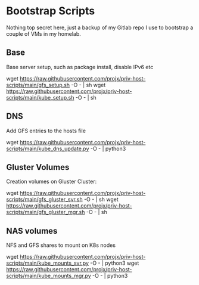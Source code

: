 # Bootstrap Scripts

Nothing top secret here, just a backup of my Gitlab repo I use to bootstrap a couple of VMs in my homelab.

## Base
Base server setup, such as package install, disable IPv6 etc

wget https://raw.githubusercontent.com/projx/priv-host-scripts/main/gfs_setup.sh -O - | sh
wget https://raw.githubusercontent.com/projx/priv-host-scripts/main/kube_setup.sh -O - | sh

## DNS
Add GFS entries to the hosts file 

wget https://raw.githubusercontent.com/projx/priv-host-scripts/main/kube_dns_update.py -O - | python3

## Gluster Volumes
Creation volumes on Gluster Cluster:

wget https://raw.githubusercontent.com/projx/priv-host-scripts/main/gfs_gluster_svr.sh -O - | sh
wget https://raw.githubusercontent.com/projx/priv-host-scripts/main/gfs_gluster_mgr.sh -O - | sh

## NAS volumes
NFS and GFS shares to mount on K8s nodes

wget https://raw.githubusercontent.com/projx/priv-host-scripts/main/kube_mounts_svr.py -O - | python3
wget https://raw.githubusercontent.com/projx/priv-host-scripts/main/kube_mounts_mgr.py -O - | python3